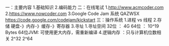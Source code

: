 一：主要内容
    1.基础知识
    2.编码能力
二：在线笔试
    1.http://www.acmcoder.com
    2.https://www.nowcoder.com
    3.Google Code Jam 系统  QAZWSX
        https://code.google.com/codejam/kickstart
三：操作系统
    1.进程 vs 线程
    2.存储
        硬盘-》内存-》缓存-》寄存器
    3.寻址
        1.寻址空间 
            32位 ： 4G
            64位 ： 10^19 Bytes
            64位JVM: 可使用更大内存，需重新编译
    4.逻辑内存 ：只与计算机位数相关
        2^32
        2^64